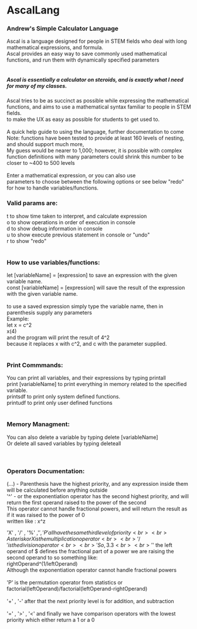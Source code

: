 # AscalLang
<h3>Andrew's Simple Calculator Language</h3>
Ascal is a language designed for people in STEM fields who deal with long mathematical expressions, and formula.<br>
Ascal provides an easy way to save commonly used mathematical functions, and run them with dynamically specified parameters<br>
<br>
<h5>Ascal is essentially a calculator on steroids, and is exactly what I need for many of my classes.</h5> 
Ascal tries to be as succinct as possible while expressing the mathematical functions, and aims to use a mathematical syntax familiar to people in STEM fields.<br>
to make the UX as easy as possible for students to get used to.<br>
<br>
A quick help guide to using the language, further documentation to come<br>
Note: functions have been tested to provide at least 160 levels of nesting, and should support much more, <br>My guess would be nearer to 1,000; however, it is possible with complex function definitions with many parameters could shrink this number to be closer to ~400 to 500 levels<br>
<br>
Enter a mathematical expression, or you can also use<br> 
parameters to choose between the following options or see below "redo" for how to handle variables/functions.<br>
<h3>Valid params are:</h3>
t to show time taken to interpret, and calculate expression<br>
o to show operations in order of execution in console<br>
d to show debug information in console<br>
u to show execute previous statement in console or "undo"<br>
r to show "redo"<br>
<br>
<h3>How to use variables/functions:</h3>
let [variableName] = [expression] to save an expression with the given variable name.<br>
const [variableName] = [expression] will save the result of the expression with the given variable name.<br>
<br>
to use a saved expression simply type the variable name, then in parenthesis supply any parameters
<br>
Example:<br>
let x = c^2<br>
x(4)<br>
and the program will print the result of 4^2<br>
because it replaces x with c^2, and c with the parameter supplied.
<br>
<br>

<h3>Print Commmands:</h3>
You can print all variables, and their expressions by typing printall<br>
print [variableName] to print everything in memory related to the specified variable.<br>
printsdf to print only system defined functions.<br>
printudf to print only user defined functions<br>
<br>
<h3>Memory Managment:</h3>
You can also delete a variable by typing delete [variableName]<br>
Or delete all saved variables by typing deleteall<br>
<br>
<br>
<h3>Operators Documentation:</h3>
  (...) - Parenthesis have the highest priority, and any expression inside them will be calculated before anything outside<br>
  '^' - or the exponentiation operator has the second highest priority, and will return the first operand raised to the power of the
  second<br>
  This operator cannot handle fractional powers, and will return the result as if it was raised to the power of 0<br>
  written like : x^z<br>
  
  'X' , '/' , '%' ,'$' , 'P' all have the same third level of priority<br>
  <br>
  Asterisk or X is the multiplication operator<br>
  <br>
  '/' is the division operator<br>
  <br>
  '%' is not exactly modulus, as it returns the entire remainder, including the decimal part<br>
  So, 3.3 % 2 = 1.3, not 1 like with the common modulus operator
  <br>
  <br>
  '$' the left operand of $ defines the fractional part of a power we are raising the second operand to so something like:<br>
  rightOperand^(1/leftOperand)<br>
  Although the exponentiation operator cannot handle fractional powers<br>
  <br>
  'P' is the permutation operator from statistics or factorial(leftOperand)/factorial(leftOperand-rightOperand)<br>
  <br>
  '+' , '-' after that the next priority level is for addition, and subtraction<br>
  <br>
  '=' , '>' , '<' and finally we have comparison operators with the lowest priority which either return a 1 or a 0<br>
